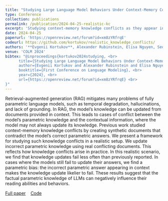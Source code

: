 ```yaml
---
title: "Studying Large Language Model Behaviors Under Context-Memory Conflicts With Real Documents"
type: Conference
collection: publications
permalink: /publication/2024-04-25-realistic-kc
excerpt: 'Studying context-memory knowledge conflicts as they appear in practice: how does factual knowledge influence LLM reading behaviors?'
date: 2024-04-25
paperurl: 'https://openreview.net/forum?id=xm8zYRfrqE'
codeurl: https://github.com/kortukov/realistic_knowledge_conflicts/
authors: '**Evgenii Kortukov**, Alexander Rubinstein, Elisa Nguyen, Seong Joon Oh'
venue: 'COLM 2024'
bibtex: "@inproceedings{kortukov2024studying, <br>
      title={Studying Large Language Model Behaviors Under Context-Memory Conflicts With Real Documents}, <br>
      author={Evgenii Kortukov and Alexander Rubinstein and Elisa Nguyen and Seong Joon Oh}, <br>
      booktitle={First Conference on Language Modeling}, <br>
      year={2024}, <br>
      url={https://openreview.net/forum?id=xm8zYRfrqE} <br>
}"
---
```

Retrieval-augmented generation (RAG) mitigates many problems of fully parametric language models, such as temporal degradation, hallucinations, and lack of grounding. In RAG, the model’s knowledge can be updated from documents provided in context. This leads to cases of conflict between the model’s parametric knowledge and the contextual information, where the model may not always update its knowledge. Previous work studied context-memory knowledge conflicts by creating synthetic documents that contradict the model’s correct parametric answers. We present a framework for studying such knowledge conflicts in a realistic setup. We update incorrect parametric knowledge using real conflicting documents. This reflects how knowledge conflicts arise in practice. In this realistic scenario, we find that knowledge updates fail less often than previously reported. In cases where the models still fail to update their answers, we find a parametric bias: the incorrect parametric answer appearing in context makes the knowledge update likelier to fail. These results suggest that the factual parametric knowledge of LLMs can negatively influence their reading abilities and behaviors.

[<i class="fa fa-fw fa-book" aria-hidden="true"></i>Full paper](https://openreview.net/forum?id=xm8zYRfrqE) &nbsp;&nbsp;
[<i class="fa fa-fw fa-globe" aria-hidden="true"></i>Code](https://github.com/kortukov/realistic_knowledge_conflicts/)
